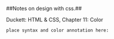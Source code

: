 ##Notes on design with css.##

Duckett: HTML & CSS, Chapter 11: Color

`place syntax and color annotation here:`